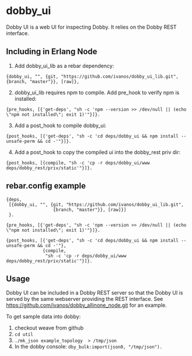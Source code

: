 # dobby_ui
Dobby UI is a web UI for inspecting Dobby.  It relies on the Dobby REST interface.

## Including in Erlang Node
1. Add dobby_ui_lib as a rebar dependency:
```
{dobby_ui, "", {git, "https://github.com/ivanos/dobby_ui_lib.git", {branch, "master"}}, [raw]},
```
2. dobby_ui_lib requires npm to compile. Add pre_hook to verify npm is installed:
```
{pre_hooks, [{'get-deps', "sh -c 'npm --version >> /dev/null || (echo \"npm not installed\"; exit 1)'"}]}.
```
3. Add a post_hook to compile dobby_ui:
```
{post_hooks, [{'get-deps', "sh -c 'cd deps/dobby_ui && npm install --unsafe-perm && cd -'"}]}.
```
4. Add a post_hook to copy the compiled ui into the dobby_rest priv dir:
```
{post_hooks, [{compile, "sh -c 'cp -r deps/dobby_ui/www deps/dobby_rest/priv/static'"}]}.
```

## rebar.config example
```
{deps,
 [{dobby_ui, "", {git, "https://github.com/ivanos/dobby_ui_lib.git",
                  {branch, "master"}}, [raw]}]
 }.

{pre_hooks, [{'get-deps', "sh -c 'npm --version >> /dev/null || (echo \"npm not installed\"; exit 1)'"}]}.

{post_hooks, [{'get-deps', "sh -c 'cd deps/dobby_ui && npm install --unsafe-perm && cd -'"},
              {compile,
               "sh -c 'cp -r deps/dobby_ui/www deps/dobby_rest/priv/static'"}]}.
```

## Usage
Dobby UI can be included in a Dobby REST server so that the Dobby UI is
served by the same webserver providing the REST interface. See
https://github.com/ivanos/dobby_allinone_node.git for an example.

To get sample data into dobby:

1. checkout weave from github
2. `cd util`
3. `./mk_json example_topology  > /tmp/json`
4. In the dobby console: `dby_bulk:import(json0, "/tmp/json").`
